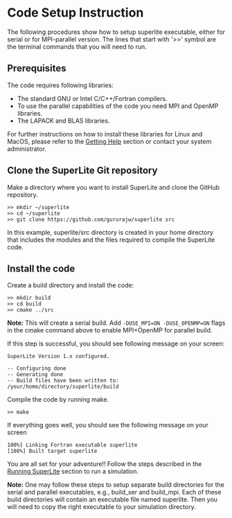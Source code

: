 # Code Setup Instruction

The following procedures show how to setup superlite executable, either for serial or for MPI-parallel version. The lines that start with '>>' symbol are the terminal commands that you will need to run.

Prerequisites
--
The code requires following libraries:
- The standard GNU or Intel C/C++/Fortran compilers.
- To use the parallel capabilities of the code you need MPI and OpenMP libraries.
- The LAPACK and BLAS libraries.

For further instructions on how to install these libraries for Linux and MacOS, please refer to the [Getting Help](/help.md#installing-prerequisite-libraries) section or contact your system administrator.

Clone the SuperLite Git repository
---
Make a directory where you want to install SuperLite and clone the GitHub repository.

```
>> mkdir ~/superlite
>> cd ~/superlite
>> git clone https://github.com/gururajw/superlite src
```
In this example, superlite/src directory is created in your home directory that includes the modules and the files required to compile the SuperLite code.


Install the code
---

Create a build directory and install the code:

```
>> mkdir build
>> cd build
>> cmake ../src
```

**Note:** This will create a serial build. Add  `-DUSE_MPI=ON -DUSE_OPENMP=ON` flags in the cmake command above to enable MPI+OpenMP for parallel build.

If this step is successful, you should see following message on your screen:

```
SuperLite Version 1.x configured.

-- Configuring done
-- Generating done
-- Build files have been written to: /your/home/directory/superlite/build
```

Compile the code by running make.

```
>> make
```

If everything goes well, you should see the following message on your screen

```
100%] Linking Fortran executable superlite
[100%] Built target superlite
```

You are all set for your adventure!! Follow the steps described in the [Running SuperLite](/running.md) section to run a simulation.

**Note:** One may follow these steps to setup separate build directories for the serial and parallel executables, e.g., build_ser and build_mpi. Each of these build directories will contain an executable file named superlite. Then you will need to copy the right executable to your simulation directory.
